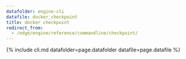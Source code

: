 ```yaml
---
datafolder: engine-cli
datafile: docker_checkpoint
title: docker checkpoint
redirect_from:
  - /edge/engine/reference/commandline/checkpoint/
---
```

<!--
Sorry, but the contents of this page are automatically generated from
Docker's source code. If you want to suggest a change to the text that appears
here, you'll need to find the string by searching this repo:

https://github.com/docker/cli
-->
{% include cli.md datafolder=page.datafolder datafile=page.datafile %}
